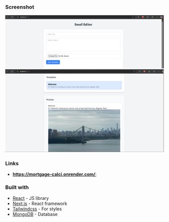 

### Screenshot

![](docImg/addtemplate.PNG) 
![](docImg/previewTemplate.PNG) 


### Links

- **https://mortgage-calci.onrender.com/**;


### Built with


- [React](https://reactjs.org/) - JS library
- [Next.js](https://nextjs.org/) - React framework
- [Tailwindcss](https://tailwindcss.com/) - For styles
- [MongoDB](https://www.mongodb.com/) - Database


